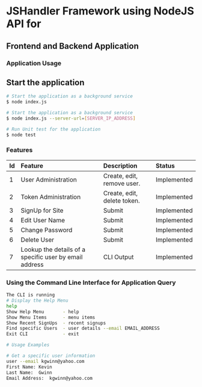 # JSHandler Framework using NodeJS API for 
## Frontend and Backend Application

### Application Usage

## Start the application

``` sh
# Start the application as a background service
$ node index.js
```

``` sh
# Start the application as a background service
$ node index.js --server-url=[SERVER_IP_ADDRESS]
```

``` sh
# Run Unit test for the application
$ node test
```

### Features

| Id  | Feature                                                   | Description                 | Status      |
| :-  | :-----------------------                                  | :-------------------------- | :---------- |
| 1   | User Administration                                       | Create, edit, remove user.  | Implemented |
| 2   | Token Administration                                      | Create, edit, delete token. | Implemented |
| 3   | SignUp for Site                                           | Submit                      | Implemented |
| 4   | Edit User Name                                            | Submit                      | Implemented |
| 5   | Change Password                                           | Submit                      | Implemented |
| 6   | Delete User                                               | Submit                      | Implemented |
| 7   | Lookup the details of a specific user by email address    | CLI Output                  | Implemented |


### Using the Command Line Interface for Application Query
``` sh
The CLI is running
# Display the Help Menu
help
Show Help Menu       - help
Show Menu Items      - menu items
Show Recent SignUps  - recent signups
Find specific Users  - user details --email EMAIL_ADDRESS
Exit CLI             - exit

# Usage Examples

# Get a specific user information
user --email kgwinn@yahoo.com
First Name:	Kevin
Last Name:	Gwinn
Email Address:	kgwinn@yahoo.com

```
